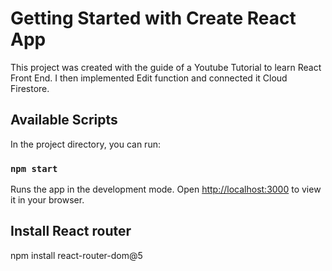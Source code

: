 # Getting Started with Create React App

This project was created with the guide of a Youtube Tutorial to learn React Front End. 
I then implemented Edit function and connected it Cloud  Firestore. 

## Available Scripts

In the project directory, you can run:

### `npm start`

Runs the app in the development mode.
Open [http://localhost:3000](http://localhost:3000) to view it in your browser.

## Install React router
npm install react-router-dom@5


